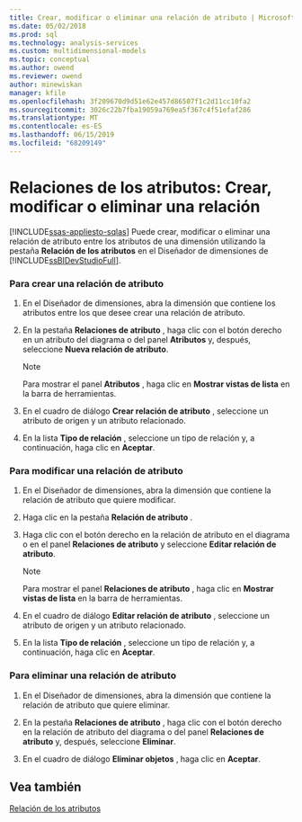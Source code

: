 ```yaml
---
title: Crear, modificar o eliminar una relación de atributo | Microsoft Docs
ms.date: 05/02/2018
ms.prod: sql
ms.technology: analysis-services
ms.custom: multidimensional-models
ms.topic: conceptual
ms.author: owend
ms.reviewer: owend
author: minewiskan
manager: kfile
ms.openlocfilehash: 3f209670d9d51e62e457d86507f1c2d11cc10fa2
ms.sourcegitcommit: 3026c22b7fba19059a769ea5f367c4f51efaf286
ms.translationtype: MT
ms.contentlocale: es-ES
ms.lasthandoff: 06/15/2019
ms.locfileid: "68209149"
---
```

# <a name="attribute-relationships---create-modify-or-delete-relationship"></a>Relaciones de los atributos: Crear, modificar o eliminar una relación
[!INCLUDE[ssas-appliesto-sqlas](../../includes/ssas-appliesto-sqlas.md)]
  Puede crear, modificar o eliminar una relación de atributo entre los atributos de una dimensión utilizando la pestaña **Relación de los atributos** en el Diseñador de dimensiones de [!INCLUDE[ssBIDevStudioFull](../../includes/ssbidevstudiofull-md.md)].  
  
### <a name="to-create-an-attribute-relationship"></a>Para crear una relación de atributo  
  
1.  En el Diseñador de dimensiones, abra la dimensión que contiene los atributos entre los que desee crear una relación de atributo.  
  
2.  En la pestaña **Relaciones de atributo** , haga clic con el botón derecho en un atributo del diagrama o del panel **Atributos** y, después, seleccione **Nueva relación de atributo**.  
  
    > [!NOTE]  
    >  Para mostrar el panel **Atributos** , haga clic en **Mostrar vistas de lista** en la barra de herramientas.  
  
3.  En el cuadro de diálogo **Crear relación de atributo** , seleccione un atributo de origen y un atributo relacionado.  
  
4.  En la lista **Tipo de relación** , seleccione un tipo de relación y, a continuación, haga clic en **Aceptar**.  
  
### <a name="to-modify-an-attribute-relationship"></a>Para modificar una relación de atributo  
  
1.  En el Diseñador de dimensiones, abra la dimensión que contiene la relación de atributo que quiere modificar.  
  
2.  Haga clic en la pestaña **Relación de atributo** .  
  
3.  Haga clic con el botón derecho en la relación de atributo en el diagrama o en el panel **Relaciones de atributo** y seleccione **Editar relación de atributo**.  
  
    > [!NOTE]  
    >  Para mostrar el panel **Relaciones de atributo** , haga clic en **Mostrar vistas de lista** en la barra de herramientas.  
  
4.  En el cuadro de diálogo **Editar relación de atributo** , seleccione un atributo de origen y un atributo relacionado.  
  
5.  En la lista **Tipo de relación** , seleccione un tipo de relación y, a continuación, haga clic en **Aceptar**.  
  
### <a name="to-delete-an-attribute-relationship"></a>Para eliminar una relación de atributo  
  
1.  En el Diseñador de dimensiones, abra la dimensión que contiene la relación de atributo que quiere eliminar.  
  
2.  En la pestaña **Relaciones de atributo** , haga clic con el botón derecho en la relación de atributo del diagrama o del panel **Relaciones de atributo** y, después, seleccione **Eliminar**.  
  
3.  En el cuadro de diálogo **Eliminar objetos** , haga clic en **Aceptar**.  
  
## <a name="see-also"></a>Vea también  
 [Relación de los atributos](../../analysis-services/multidimensional-models-olap-logical-dimension-objects/attribute-relationships.md)  
  
  
